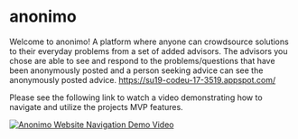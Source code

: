 # anonimo
Welcome to anonimo! A platform where anyone can crowdsource solutions to their everyday problems from a set of added advisors. The advisors you chose are able to see and respond to the problems/questions that have been anonymously posted and a person seeking advice can see the anonymously posted advice.
https://su19-codeu-17-3519.appspot.com/

Please see the following link to watch a video demonstrating how to navigate and utilize the projects MVP features.

[![Anonimo Website Navigation Demo Video](http://img.youtube.com/vi/HGOoJy3XW7Y/0.jpg)](https://youtu.be/HGOoJy3XW7Y "Anonimo Website Navigation Demo")
